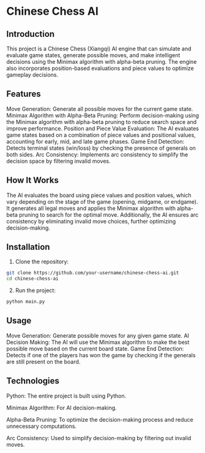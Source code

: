 # Chinese Chess AI
## Introduction
This project is a Chinese Chess (Xiangqi) AI engine that can simulate and evaluate game states, generate possible moves, and make intelligent decisions using the Minimax algorithm with alpha-beta pruning. The engine also incorporates position-based evaluations and piece values to optimize gameplay decisions.

## Features
Move Generation: Generate all possible moves for the current game state.
Minimax Algorithm with Alpha-Beta Pruning: Perform decision-making using the Minimax algorithm with alpha-beta pruning to reduce search space and improve performance.
Position and Piece Value Evaluation: The AI evaluates game states based on a combination of piece values and positional values, accounting for early, mid, and late game phases.
Game End Detection: Detects terminal states (win/loss) by checking the presence of generals on both sides.
Arc Consistency: Implements arc consistency to simplify the decision space by filtering invalid moves.

## How It Works
The AI evaluates the board using piece values and position values, which vary depending on the stage of the game (opening, midgame, or endgame). It generates all legal moves and applies the Minimax algorithm with alpha-beta pruning to search for the optimal move. Additionally, the AI ensures arc consistency by eliminating invalid move choices, further optimizing decision-making.

## Installation
1. Clone the repository:
```bash
git clone https://github.com/your-username/chinese-chess-ai.git
cd chinese-chess-ai
```

2. Run the project:
```bash
python main.py
```

## Usage
Move Generation: Generate possible moves for any given game state.
AI Decision Making: The AI will use the Minimax algorithm to make the best possible move based on the current board state.
Game End Detection: Detects if one of the players has won the game by checking if the generals are still present on the board.


## Technologies
Python: The entire project is built using Python.

Minimax Algorithm: For AI decision-making.

Alpha-Beta Pruning: To optimize the decision-making process and reduce unnecessary computations.

Arc Consistency: Used to simplify decision-making by filtering out invalid moves.

